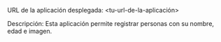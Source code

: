 URL de la aplicación desplegada: <tu-url-de-la-aplicación>

Descripción: Esta aplicación permite registrar personas con su nombre, edad e imagen.
